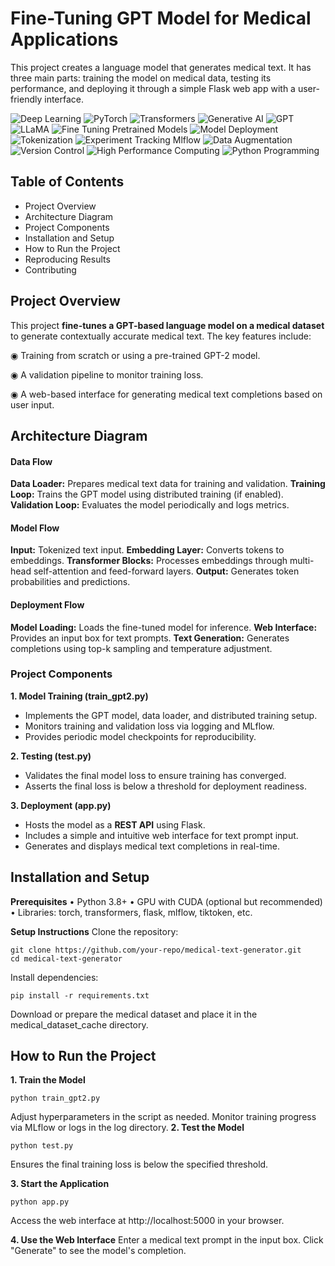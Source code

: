 # Fine-Tuning GPT Model for Medical Applications

This project creates a language model that generates medical text. It has three main parts: training the model on medical data, testing its performance, and deploying it through a simple Flask web app with a user-friendly interface.

![Deep Learning](https://img.shields.io/badge/Skill-Deep%20Learning-yellow)
![PyTorch](https://img.shields.io/badge/Skill-PyTorch-blueviolet)
![Transformers](https://img.shields.io/badge/Skill-Deep%20Learning-orange)
![Generative AI](https://img.shields.io/badge/Skill-Generative%20AI-yellow)
![GPT](https://img.shields.io/badge/Skill-GPT-green)
![LLaMA](https://img.shields.io/badge/Skill-GPT-blue)
![Fine Tuning Pretrained Models](https://img.shields.io/badge/Skill-Fine%20Tuning%20Pretrained%20Models-red)
![Model Deployment](https://img.shields.io/badge/Skill-Model%20Deployment-purpule)
![Tokenization](https://img.shields.io/badge/Skill-Tokenization-blue)
![Experiment Tracking Mlflow](https://img.shields.io/badge/Skill-Experiment%20Tracking%20Mlflow-yellow)
![Data Augmentation](https://img.shields.io/badge/Skill-Data%20Augmentation-red)
![Version Control](https://img.shields.io/badge/Skill-Version%20Control-white)
![High Performance Computing](https://img.shields.io/badge/Skill-High%20Performance%20Computing-pink)
![Python Programming](https://img.shields.io/badge/Skill-Python%20Programming-blue)

## Table of Contents
- Project Overview
- Architecture Diagram
- Project Components
- Installation and Setup
- How to Run the Project
- Reproducing Results
- Contributing

## Project Overview
This project **fine-tunes a GPT-based language model on a medical dataset** to generate contextually accurate medical text. The key features include:

◉ Training from scratch or using a pre-trained GPT-2 model.

◉ A validation pipeline to monitor training loss.

◉ A web-based interface for generating medical text completions based on user input.

## Architecture Diagram
#### Data Flow
**Data Loader:** Prepares medical text data for training and validation.
**Training Loop:** Trains the GPT model using distributed training (if enabled).
**Validation Loop:** Evaluates the model periodically and logs metrics.

#### Model Flow
**Input:** Tokenized text input.
**Embedding Layer:** Converts tokens to embeddings.
**Transformer Blocks:** Processes embeddings through multi-head self-attention and feed-forward layers.
**Output:** Generates token probabilities and predictions.

#### Deployment Flow
**Model Loading:** Loads the fine-tuned model for inference.
**Web Interface:** Provides an input box for text prompts.
**Text Generation:** Generates completions using top-k sampling and temperature adjustment.

### Project Components
**1. Model Training (train_gpt2.py)**
- Implements the GPT model, data loader, and distributed training setup.
- Monitors training and validation loss via logging and MLflow.
- Provides periodic model checkpoints for reproducibility.
  
**2. Testing (test.py)**
- Validates the final model loss to ensure training has converged.
- Asserts the final loss is below a threshold for deployment readiness.

**3. Deployment (app.py)**
- Hosts the model as a **REST API** using Flask.
- Includes a simple and intuitive web interface for text prompt input.
- Generates and displays medical text completions in real-time.

## Installation and Setup
**Prerequisites**
• Python 3.8+
• GPU with CUDA (optional but recommended)
• Libraries: torch, transformers, flask, mlflow, tiktoken, etc.

**Setup Instructions**
Clone the repository:
```
git clone https://github.com/your-repo/medical-text-generator.git
cd medical-text-generator
```
Install dependencies:
```
pip install -r requirements.txt
```

Download or prepare the medical dataset and place it in the medical_dataset_cache directory.

## How to Run the Project
**1. Train the Model**
```
python train_gpt2.py
```
Adjust hyperparameters in the script as needed.
Monitor training progress via MLflow or logs in the log directory.
**2. Test the Model**
```
python test.py
```
Ensures the final training loss is below the specified threshold.

**3. Start the Application**
```
python app.py
```
Access the web interface at http://localhost:5000 in your browser.

**4. Use the Web Interface**
Enter a medical text prompt in the input box.
Click "Generate" to see the model's completion.
